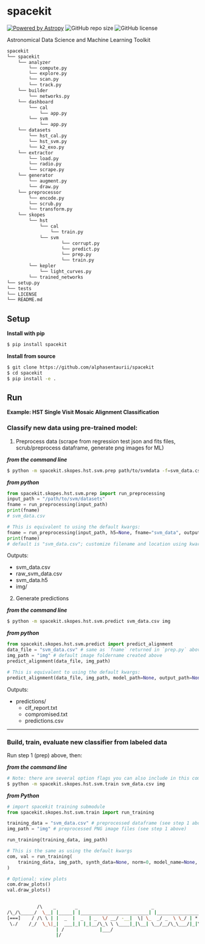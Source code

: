 # spacekit

[![Powered by Astropy](http://img.shields.io/badge/powered%20by-AstroPy-orange.svg?style=flat)](http://www.astropy.org)
![GitHub repo size](https://img.shields.io/github/repo-size/alphasentaurii/spacekit)
![GitHub license](https://img.shields.io/github/license/alphasentaurii/spacekit?color=black)

Astronomical Data Science and Machine Learning Toolkit

```python
spacekit
└── spacekit
    └── analyzer
        └── compute.py
        └── explore.py
        └── scan.py
        └── track.py
    └── builder
        └── networks.py
    └── dashboard
        └── cal
            └── app.py
        └── svm
            └── app.py
    └── datasets
        └── hst_cal.py
        └── hst_svm.py
        └── k2_exo.py
    └── extractor
        └── load.py
        └── radio.py
        └── scrape.py
    └── generator
        └── augment.py
        └── draw.py
    └── preprocessor
        └── encode.py
        └── scrub.py
        └── transform.py
    └── skopes
        └── hst
            └── cal
                └── train.py
            └── svm
                    └── corrupt.py
                    └── predict.py
                    └── prep.py
                    └── train.py
        └── kepler
            └── light_curves.py
        └── trained_networks
└── setup.py
└── tests
└── LICENSE
└── README.md
```

## Setup

**Install with pip**

```bash
$ pip install spacekit
```

**Install from source**

```bash
$ git clone https://github.com/alphasentaurii/spacekit
$ cd spacekit
$ pip install -e .
```

## Run

**Example: HST Single Visit Mosaic Alignment Classification**

### Classify new data using pre-trained model:

1. Preprocess data (scrape from regression test json and fits files, scrub/preprocess dataframe, generate png images for ML)

***from the command line***

```bash
$ python -m spacekit.skopes.hst.svm.prep path/to/svmdata -f=svm_data.csv
```

***from python***

```python
from spacekit.skopes.hst.svm.prep import run_preprocessing
input_path = "/path/to/svm/datasets"
fname = run_preprocessing(input_path)
print(fname)
# svm_data.csv

# This is equivalent to using the default kwargs:
fname = run_preprocessing(input_path, h5=None, fname="svm_data", output_path=None, json_pattern="*_total*_svm_*.json", crpt=0, draw_images=1)
print(fname)
# default is "svm_data.csv"; customize filename and location using kwargs `fname` and `output_path`
```

Outputs:
* svm_data.csv
* raw_svm_data.csv
* svm_data.h5
* img/

2. Generate predictions

***from the command line***

```bash
$ python -m spacekit.skopes.hst.svm.predict svm_data.csv img
```

***from python***

```python
from spacekit.skopes.hst.svm.predict import predict_alignment
data_file = "svm_data.csv" # same as `fname` returned in `prep.py` above
img_path = "img" # default image foldername created above
predict_alignment(data_file, img_path)

# This is equivalent to using the default kwargs:
predict_alignment(data_file, img_path, model_path=None, output_path=None, size=None)
```

Outputs:
* predictions/
    * clf_report.txt
    * compromised.txt
    * predictions.csv

----

### Build, train, evaluate new classifier from labeled data

Run step 1 (prep) above, then:

***from the command line***

```bash
# Note: there are several option flags you can also include in this command
$ python -m spacekit.skopes.hst.svm.train svm_data.csv img
```

***from Python***

```python
# import spacekit training submodule
from spacekit.skopes.hst.svm.train import run_training

training_data = "svm_data.csv" # preprocessed dataframe (see step 1 above)
img_path = "img" # preprocessed PNG image files (see step 1 above)

run_training(training_data, img_path)

# This is the same as using the default kwargs
com, val = run_training(
    training_data, img_path, synth_data=None, norm=0, model_name=None, params=None, output_path=None
)

# Optional: view plots
com.draw_plots()
val.draw_plots()
```


```bash
                       
           /\    _       _                           _                      *  
/\_/\_____/  \__| |_____| |_________________________| |___________________*___
[===]    / /\ \ | |  _  |  _  | _  \/ __/ -__|  \| \_  _/ _  \ \_/ | * _/| | |
 \./    /_/  \_\|_|  ___|_| |_|__/\_\ \ \____|_|\__| \__/__/\_\___/|_|\_\|_|_|
                  | /             |___/        
                  |/   

```